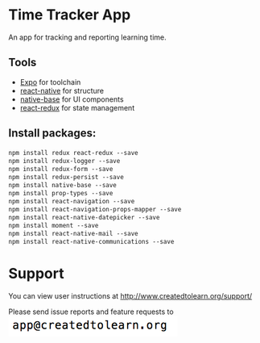 
# Time Tracker App
An app for tracking and reporting learning time.

## Tools
* [Expo](https://expo.io/) for toolchain
* [react-native](https://facebook.github.io/react-native/) for structure
* [native-base](https://nativebase.io/) for UI components
* [react-redux](https://redux.js.org/) for state management
## Install packages:
```
npm install redux react-redux --save
npm install redux-logger --save
npm install redux-form --save
npm install redux-persist --save
npm install native-base --save
npm install prop-types --save
npm install react-navigation --save
npm install react-navigation-props-mapper --save
npm install react-native-datepicker --save
npm install moment --save
npm install react-native-mail --save
npm install react-native-communications --save
```

# Support
You can view user instructions at http://www.createdtolearn.org/support/

Please send issue reports and feature requests to
![support](images/support_email.png)
